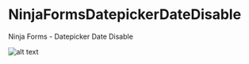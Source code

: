 # NinjaFormsDatepickerDateDisable
Ninja Forms - Datepicker Date Disable

![alt text](https://github.com/Islamshawon71/NinjaFormsDatepickerDateDisable/img.png)
